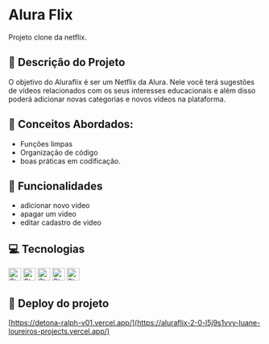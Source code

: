 # Alura Flix
Projeto clone da netflix. 


## 📑 Descrição do Projeto
O objetivo do Aluraflix é ser um Netflix da Alura. Nele você terá sugestões de vídeos relacionados com os seus interesses educacionais e além disso poderá adicionar novas categorias e novos vídeos na plataforma.

## 🧮 Conceitos Abordados:
- Funções limpas
- Organização de código
- boas práticas em codificação.
  
## 🧩 Funcionalidades
- adicionar novo video
- apagar um video
- editar cadastro de video

## 💻 Tecnologias 
<img height="25px" alt="Static Badge" src="https://img.shields.io/badge/HTML-E34F26?logo=html5&logoColor=ffffff&labelColor=E34F26&color=E34F26&text_size=15&style=for-the-badge"> <img height="25px" alt="Static Badge" src="https://img.shields.io/badge/CSS 3-1572B6?logo=css3&logoColor=ffffff&labelColor=1572B6&color=1572B6&text_size=15&style=for-the-badge"> <img height="25" alt="Static Badge" src="https://img.shields.io/badge/JavaScript-F7DF1E?logo=javascript&logoColor=ffffff&labelColor=F7DF1E&color=F7DF1E&text_size=15&style=for-the-badge"> <img height="25" alt="Static Badge" src="https://img.shields.io/badge/React-F7DF1E?logo=react&logoColor=ffffff&labelColor=1572B6&color=1572B6&text_size=15&style=for-the-badge"> <img height="25" alt="Static Badge" src="https://img.shields.io/badge/Vite-F7DF1E?logo=vite&logoColor=ffffff&labelColor=82CFFA&color=82CFFA&text_size=15&style=for-the-badge">


## 🚩 Deploy do projeto 
[https://detona-ralph-v01.vercel.app/](https://aluraflix-2-0-l5j9s1vvy-luane-loureiros-projects.vercel.app/)
